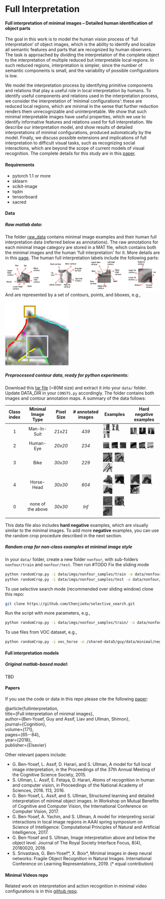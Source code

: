 # Full Interpretation

#### Full interpretation of minimal images – Detailed human identification of object parts
The goal in this work is to model the human vision process of ‘full interpretation’ of object images, 
which is the ability to identify and localize all semantic features and parts that are 
recognized by human observers. 
The task is approached by dividing the interpretation of the 
complete object to the interpretation of multiple reduced but interpretable local regions. 
In such reduced regions, interpretation is simpler, since the number of semantic components is small, 
and the variability of possible configurations is low.

We model the interpretation process by identifying primitive components and relations 
that play a useful role in local interpretation by humans. 
To identify useful components and relations used in the interpretation process, 
we consider the interpretation of ‘minimal configurations’: 
these are reduced local regions, which are minimal in the sense that further reduction 
renders them unrecognizable and uninterpretable. 
We show that such minimal interpretable images have useful properties, 
which we use to identify informative features and relations used for full interpretation. 
We describe our interpretation model, 
and show results of detailed interpretations of minimal configurations, 
produced automatically by the model. 
Finally, we discuss possible extensions and implications of full interpretation to 
difficult visual tasks, such as recognizing social interactions, 
which are beyond the scope of current models of visual recognition.
The complete details for this study are in this [paper](https://ge.box.com/s/5h3p6wk34jhstqkav5fbhglmovdpru6i).

#### Requirements
* pytorch 1.1 or more
* sklearn
* scikit-image
* tqdm
* tensorboard
* sacred

#### Data
##### Raw matlab data:
The folder [raw_data](https://www.dropbox.com/sh/faktmyhspckyjbj/AAB-xPG_dVJKWScWDaAr6WaNa?dl=0) contains minimal image examples and their human full interpretation data (referred below as annotations). 
The raw annotations for each minimal image category are stored in a MAT file, which contains both the minimal images and the human 'full interpretation' for it.
More details are in this [page](raw_data/raw_data_python.md). 
The human full interpretation labels include the following parts:
![15](figures/interpretation_data1.png)
And are represented by a set of contours, points, and bboxes, e.g., 

![1](figures/interpretation_data2.png)

##### Preprocessed contour data, ready for python experiments:
Download this [tar file](https://ge.box.com/s/l7v9iiwgag0hv9nxh9oblblgtbiftbfr)
 (~80M size) and extract it into your `data/` folder. Update DATA_DIR in your `CONSTS.py` accordingly.
 The folder contains both images and contour annotation maps. A summary of the data follows:  

| Class index   | Minimal Image Type | Pixel Size | # annotated images  | Examples  | Hard negative examples |
|:-------------:|:------------------:|:----------:|:---------:| --------- | -----------------------
| 1             | Man-In-Suit        |   *21x21*  |   *439*   |![10](samples/10.png), ![10](samples/11.png), ![10](samples/12.png)       |![10](samples/neg_mis2079.png), ![10](samples/neg_mis1954.png), ![10](samples/neg_mis1743.png)       |
| 2             | Human-Eye          |   *20x20*  |   *234*   |![10](samples/20.png), ![10](samples/21.png), ![10](samples/22.png)       |![10](samples/neg_eye2.png), ![10](samples/neg_eye14.png), ![10](samples/neg_eye43.png)       |
| 3             | Bike               |   *30x30*  |   *229*   |![10](samples/30.png), ![10](samples/31.png), ![10](samples/32.png)       |
| 4             | Horse-Head         |   *30x30*  |   *604*   |![10](samples/40.png), ![10](samples/41.png), ![10](samples/42.png)       |![10](samples/neg_horse4.png), ![10](samples/neg_horse18.png), ![10](samples/neg_horse20.png)       |
| 0             | none of the above  |   *30x30*  |   *Inf*   |![10](samples/0.png), ![10](samples/1.png), ![10](samples/2.png)          |

This data file also includes **hard negative** examples, which are visually similar to the minimal images. 
To add more **negative** examples, you can use the random crop procedure described in the next section.  
 
##### Random crop for non-class examples at minimal image style
In your `data/` folder, create a new folder `nonfour`, with sub-folders `nonfour/train` and `nonfour/test`. 
Then run
#TODO Fix the sliding mode
```bash
python randomCrop.py -i data/imgs/nonfour_samples/train -o data/nonfour/train
python randomCrop.py -i data/imgs/nonfour_samples/test -o data/nonfour/test
```
To use selective search mode (recommended over sliding window) clone this repo:
```bash
git clone https://github.com/ChenjieXu/selective_search.git
```

Run the script with more parameters, e.g., 
```bash
python randomCrop.py -i data/imgs/nonfour_samples/train/ -o data/nonfour -ns 10 -lm 400
```

To use files from VOC dataset, e.g.,
```bash
python randomCrop.py -i voc_horse -o /shared-data5/guy/data/minimal/negatives/nonhorseL -ns 1 -lm 100000000
```

#### Full interpretation models
##### Original matlab-based model:
TBD

#### Papers
If you use the code or data in this repo please cite the following 
[paper](https://www.researchgate.net/publication/320921911_Full_interpretation_of_minimal_images):    

@article{fullinterpretation,   
  title={Full interpretation of minimal images},    
  author={Ben-Yosef, Guy and Assif, Liav and Ullman, Shimon},   
  journal={Cognition},  
  volume={171},  
  pages={65--84},       
  year={2018},  
  publisher={Elsevier}  

Other relevant papers include: 
* G. Ben-Yosef, L. Assif, D. Harari, and S. Ullman, A model for full local image interpretation, in the Proceedings of the 37th Annual Meeting of the Cognitive Science Society, 2015.
* S. Ullman, L. Assif, E. Fetaya, D. Harari, Atoms of recognition in human and computer vision, in Proceedings of the National Academy of Sciences, 2016. 113, 2016.
* G. Ben-Yosef, L. Assif, and S. Ullman, Structured learning and detailed interpretation of minimal object images. In Workshop on Mutual Benefits of Cognitive and Computer Vision, the International Conference on Computer Vision, 2017.
* G. Ben-Yosef, A. Yachin, and S. Ullman, A model for interpreting social interactions in local image regions in AAAI spring symposium on Science of Intelligence: Computational Principles of Natural and Artificial Intelligence, 2017.
* G. Ben-Yosef and S. Ullman, Image interpretation above and below the object level. Journal of The Royal Society Interface Focus, 8(4), 20180020, 2018.
* S. Srivastava, G. Ben-Yosef*, X. Boix*, Minimal images in deep neural networks: Fragile Object Recognition in Natural Images. International Conference on Learning Representations, 2019. (* equal contribution)

#### Minimal Videos repo
Related work on interpretation and action recognition in minimal video configurations is in 
this [github repo](https://github.com/guybenyosef/introducing_minimal_videos).
